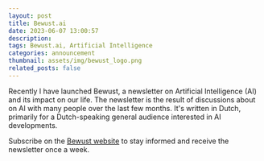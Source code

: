 ```yaml
---
layout: post
title: Bewust.ai
date: 2023-06-07 13:00:57
description:
tags: Bewust.ai, Artificial Intelligence
categories: announcement
thumbnail: assets/img/bewust_logo.png
related_posts: false
---
```


Recently I have launched Bewust, a newsletter on Artificial Intelligence (AI) and its impact on our life. The newsletter is the result of discussions about on AI with many people over the last few months. It's written in Dutch, primarily for a Dutch-speaking general audience interested in AI developments.

Subscribe on the [Bewust website](https://www.bewust.ai) to stay informed and receive the newsletter once a week.